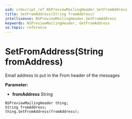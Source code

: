 ```yaml
---
uid: crmscript_ref_NSPreviewMailingHeader_SetFromAddress
title: SetFromAddress(String fromAddress)
intellisense: NSPreviewMailingHeader.SetFromAddress
keywords: NSPreviewMailingHeader, GetFromAddress
so.topic: reference
---
```


# SetFromAddress(String fromAddress)

Email address to put in the From header of the messages

**Parameter:** 
* **fromAddress** String

```crmscript
NSPreviewMailingHeader thing;
String fromAddress;
thing.SetFromAddress(fromAddress);
```


